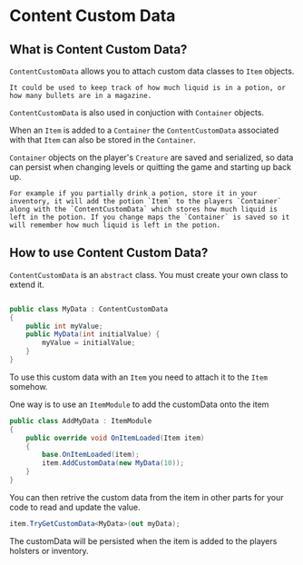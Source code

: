 # Content Custom Data

## What is Content Custom Data?

`ContentCustomData` allows you to attach custom data classes to `Item` objects.

```tip
It could be used to keep track of how much liquid is in a potion, or how many bullets are in a magazine.
```

`ContentCustomData` is also used in conjuction with `Container` objects. 

When an `Item` is added to a `Container` the `ContentCustomData` associated with that `Item` can also be stored in the `Container`. 

`Container` objects on the player's `Creature` are saved and serialized, so data can persist when changing levels or quitting the game and starting up back up.

```tip
For example if you partially drink a potion, store it in your inventory, it will add the potion `Item` to the players `Container` along with the `ContentCustomData` which stores how much liquid is left in the potion. If you change maps the `Container` is saved so it will remember how much liquid is left in the potion.
```

## How to use Content Custom Data?

`ContentCustomData` is an `abstract` class. You must create your own class to extend it.

```csharp

public class MyData : ContentCustomData
{
    public int myValue;
    public MyData(int initialValue) {
        myValue = initialValue;
    }
}
```

To use this custom data with an `Item` you need to attach it to the `Item` somehow.

One way is to use an `ItemModule` to add the customData onto the item

```csharp
public class AddMyData : ItemModule
{
    public override void OnItemLoaded(Item item)
    {
        base.OnItemLoaded(item);
        item.AddCustomData(new MyData(10));        
    }
}
```

You can then retrive the custom data from the item in other parts for your code to read and update the value.

```csharp
item.TryGetCustomData<MyData>(out myData);
```

The customData will be persisted when the item is added to the players holsters or inventory.
